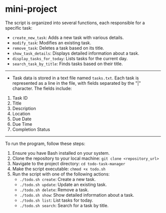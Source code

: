 # mini-project

The script is organized into several functions, each responsible for a specific task:
- `create_new_task`: Adds a new task with various details.
- `modify_task`: Modifies an existing task.
- `remove_task`: Deletes a task based on its title.
- `show_task_details`: Displays detailed information about a task.
- `display_tasks_for_today`: Lists tasks for the current day.
- `search_task_by_title`: Finds tasks based on their title.

----------------------------------------------------------------------------------------------------------------------------------------------------------------------------------------------------

- Task data is stored in a text file named `tasks.txt`. Each task is represented as a line in the file, with fields separated by the "|" character. The fields include:
1. Task ID
2. Title
3. Description
4. Location
5. Due Date
6. Due Time
7. Completion Status

----------------------------------------------------------------------------------------------------------------------------------------------------------------------------------------------------

To run the program, follow these steps:
1. Ensure you have Bash installed on your system.
2. Clone the repository to your local machine: `git clone <repository_url>`
3. Navigate to the project directory: `cd todo-task-manager`
4. Make the script executable: `chmod +x todo.sh`
5. Run the script with one of the following actions:
   - `./todo.sh create`: Create a new task.
   - `./todo.sh update`: Update an existing task.
   - `./todo.sh delete`: Remove a task.
   - `./todo.sh show`: Show detailed information about a task.
   - `./todo.sh list`: List tasks for today.
   - `./todo.sh search`: Search for a task by title.
